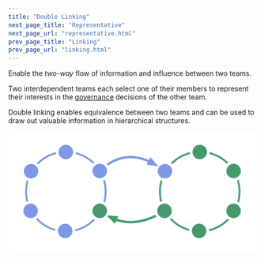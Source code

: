 ```yaml
---
title: "Double Linking"
next_page_title: "Representative"
next_page_url: "representative.html"
prev_page_title: "Linking"
prev_page_url: "linking.html"
---
```



<div class="card summary"><div class="card-body">Enable the <em>two-way</em> flow of information and influence between two teams.
</div></div>

Two interdependent teams each select one of their members to represent their interests in the <a href="glossary.html#entry-governance" class="glossary-tooltip" data-toggle="tooltip" title="Governance: The process of setting objectives and making and evolving decisions that guide people toward achieving those objectives.">governance</a> decisions of the other team.

Double linking enables equivalence between two teams and can be used to draw out valuable information in hierarchical structures.

![Double linking two circles](img/structural-patterns/double-link.png)
